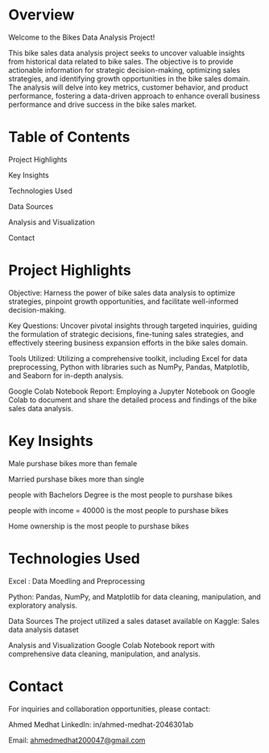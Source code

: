 # Overview
Welcome to the Bikes Data Analysis Project!

This bike sales data analysis project seeks to uncover valuable insights from historical data related to bike sales. The objective is to provide actionable information for strategic decision-making, optimizing sales strategies, and identifying growth opportunities in the bike sales domain. The analysis will delve into key metrics, customer behavior, and product performance, fostering a data-driven approach to enhance overall business performance and drive success in the bike sales market.





# Table of Contents
Project Highlights

Key Insights

Technologies Used

Data Sources

Analysis and Visualization

Contact

# Project Highlights

Objective: Harness the power of bike sales data analysis to optimize strategies, pinpoint growth opportunities, and facilitate well-informed decision-making.

Key Questions: Uncover pivotal insights through targeted inquiries, guiding the formulation of strategic decisions, fine-tuning sales strategies, and effectively steering business expansion efforts in the bike sales domain.

Tools Utilized: Utilizing a comprehensive toolkit, including Excel for data preprocessing, Python with libraries such as NumPy, Pandas, Matplotlib, and Seaborn for in-depth analysis.

Google Colab Notebook Report: Employing a Jupyter Notebook on Google Colab to document and share the detailed process and findings of the bike sales data analysis.


# Key Insights

Male purshase bikes more than female 

Married purshase bikes more than single

people with Bachelors Degree is the most people to purshase bikes

people with income = 40000 is the most people to purshase bikes

Home ownership is the most people to purshase bikes

# Technologies Used
Excel : Data Moedling and Preprocessing

Python: Pandas, NumPy, and Matplotlib for data cleaning, manipulation, and exploratory analysis.

Data Sources
The project utilized a sales dataset available on Kaggle: Sales data analysis dataset

Analysis and Visualization
Google Colab Notebook report with comprehensive data cleaning, manipulation, and analysis.

# Contact
For inquiries and collaboration opportunities, please contact:

Ahmed Medhat LinkedIn: in/ahmed-medhat-2046301ab

Email: ahmedmedhat200047@gmail.com


